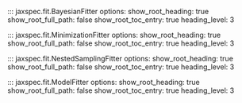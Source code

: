 ::: jaxspec.fit.BayesianFitter
    options:
      show_root_heading: true
      show_root_full_path: false
      show_root_toc_entry: true
      heading_level: 3

::: jaxspec.fit.MinimizationFitter
    options:
      show_root_heading: true
      show_root_full_path: false
      show_root_toc_entry: true
      heading_level: 3

::: jaxspec.fit.NestedSamplingFitter
    options:
      show_root_heading: true
      show_root_full_path: false
      show_root_toc_entry: true
      heading_level: 3


::: jaxspec.fit.ModelFitter
    options:
      show_root_heading: true
      show_root_full_path: false
      show_root_toc_entry: true
      heading_level: 3
